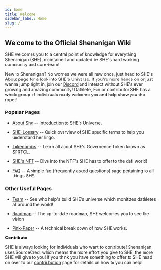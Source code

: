 ```yaml
---
id: home
title: Welcome
sidebar_label: Home
slug: /
---
```


## **Welcome to the Official Shenanigan Wiki**

SHE welcomes you to a central point of knowledge for everything Shenanigan (SHE), maintained and updated by SHE's hard working community and core-team!

New to Shenanigan?
No worries we were all new once, just head to SHE's [About](./about) page for a look into SHE's Universe. If you're more hands on or just wanna jump right in, join our [Discord](https://discord.gg/YKyn3njpv9) and interact without SHE's ever growing and amazing community! Dathlete, Fan or contributor SHE has a whole group of individuals ready welcome you and help show you the ropes!

### **Popular Pages**

* [About She](./about) -- Introduction to SHE's Universe.
   
* [SHE-Lossary](./glossary) -- Quick overview of SHE specific terms to help you understand her lingo.

* [Tokenomics](./tokenomics) -- Learn all about SHE's Governence Token known as $PRTCL.

* [SHE's NFT](./nft) -- Dive into the NTF's SHE has to offer to the defi world!

* [FAQ](./faq) -- A simple faq (frequently asked questions) page pertaining to all things SHE.

### **Other Useful Pages**

* [Team](./team) -- See who help's build SHE's universe which monitizes dathletes all around the world!

* [Roadmap](./roadmap) -- The up-to-date roadmap, SHE welcomes you to see the vision

* [Pink-Paper](./pinkpaper) -- A technical break down of how SHE works.

**Contribute**

SHE is always looking for individuals who want to contribute! Shenanigan uses [SourceCred](https://sourcecred.io/), which means the more effort you give to SHE, the more SHE will give to you! If you think you have something to offer to SHE head on over to our [contriubution](./contribution) page for details on how to you can help!